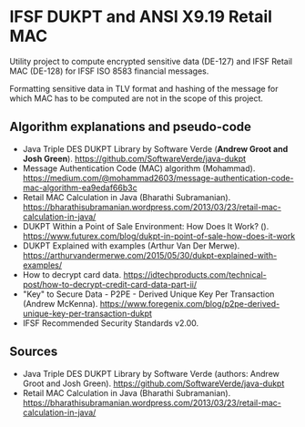 # IFSF DUKPT and ANSI X9.19 Retail MAC

Utility project to compute encrypted sensitive data (DE-127) and IFSF Retail MAC (DE-128) for IFSF ISO 8583 financial messages.

Formatting sensitive data in TLV format and hashing of the message for which MAC has to be computed are not in 
the scope of this project.
  
## Algorithm explanations and pseudo-code

- Java Triple DES DUKPT Library by Software Verde (**Andrew Groot and Josh Green**).
  https://github.com/SoftwareVerde/java-dukpt
- Message Authentication Code (MAC) algorithm (Mohammad).
  https://medium.com/@mohammad2603/message-authentication-code-mac-algorithm-ea9edaf66b3c
- Retail MAC Calculation in Java (Bharathi Subramanian).
  https://bharathisubramanian.wordpress.com/2013/03/23/retail-mac-calculation-in-java/
- DUKPT Within a Point of Sale Environment: How Does It Work? ().
  https://www.futurex.com/blog/dukpt-in-point-of-sale-how-does-it-work
- DUKPT Explained with examples (Arthur Van Der Merwe).
  https://arthurvandermerwe.com/2015/05/30/dukpt-explained-with-examples/
- How to decrypt card data.
  https://idtechproducts.com/technical-post/how-to-decrypt-credit-card-data-part-ii/
- "Key" to Secure Data - P2PE - Derived Unique Key Per Transaction (Andrew McKenna).
  https://www.foregenix.com/blog/p2pe-derived-unique-key-per-transaction-dukpt
- IFSF Recommended Security Standards v2.00.

## Sources

- Java Triple DES DUKPT Library by Software Verde (authors: Andrew Groot and Josh Green).
  https://github.com/SoftwareVerde/java-dukpt
- Retail MAC Calculation in Java (Bharathi Subramanian).
  https://bharathisubramanian.wordpress.com/2013/03/23/retail-mac-calculation-in-java/
